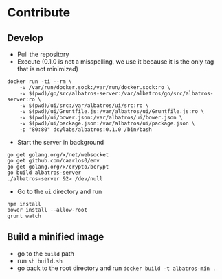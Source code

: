 # Contribute 

## Develop 
* Pull the repository 
* Execute (0.1.0 is not a misspelling, we use it because it is the only tag that is not minimized)

```
docker run -ti --rm \
    -v /var/run/docker.sock:/var/run/docker.sock:ro \
    -v $(pwd)/go/src/albatros-server:/var/albatros/go/src/albatros-server:ro \
    -v $(pwd)/ui/src:/var/albatros/ui/src:ro \
    -v $(pwd)/ui/Gruntfile.js:/var/albatros/ui/Gruntfile.js:ro \
    -v $(pwd)/ui/bower.json:/var/albatros/ui/bower.json \
    -v $(pwd)/ui/package.json:/var/albatros/ui/package.json \
    -p "80:80" dcylabs/albatros:0.1.0 /bin/bash
```

* Start the server in background 

```
go get golang.org/x/net/websocket
go get github.com/caarlos0/env
go get golang.org/x/crypto/bcrypt
go build albatros-server
./albatros-server &2> /dev/null
```

* Go to the `ui` directory and run 

```
npm install 
bower install --allow-root
grunt watch 
```

## Build a minified image 
* go to the `build` path
* run `sh build.sh`
* go back to the root directory and run `docker build -t albatros-min .`

